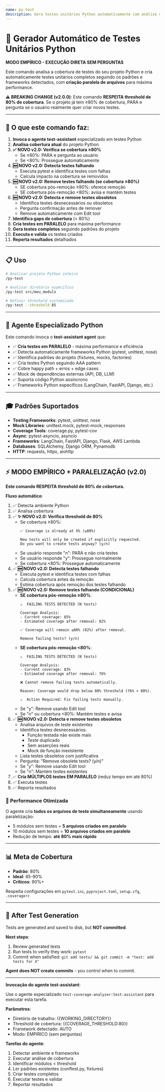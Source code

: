 ```yaml
---
name: py-test
description: Gera testes unitários Python automaticamente com análise de cobertura (RESPEITA THRESHOLD DE 80%)
---
```


# 🐍 Gerador Automático de Testes Unitários Python

**MODO EMPÍRICO - EXECUÇÃO DIRETA SEM PERGUNTAS**

Este comando analisa a cobertura de testes do seu projeto Python e cria automaticamente testes unitários completos seguindo os padrões e frameworks detectados, com **criação paralela de arquivos** para máxima performance.

**⚠️ BREAKING CHANGE (v2.0.0)**: Este comando **RESPEITA threshold de 80% de cobertura**. Se o projeto já tem ≥80% de cobertura, PARA e pergunta se o usuário realmente quer criar novos testes.

---

## 🎯 O que este comando faz:

1. **Invoca o agente test-assistant** especializado em testes Python
2. **Analisa cobertura atual** do projeto Python
3. **✅ NOVO v2.0: Verifica se cobertura ≥80%**
   - Se ≥80%: PARA e pergunta ao usuário
   - Se <80%: Prossegue automaticamente
4. **🆕 NOVO v2.0: Detecta testes falhando**
   - Executa pytest e identifica testes com falhas
   - Calcula impacto na cobertura se removidos
5. **🆕 NOVO v2.0: Remove testes falhando (se cobertura ≥80%)**
   - SE cobertura pós-remoção ≥80%: oferece remoção
   - SE cobertura pós-remoção <80%: avisa e mantém testes
6. **🆕 NOVO v2.0: Detecta e remove testes obsoletos**
   - Identifica testes desnecessários ou obsoletos
   - Pergunta confirmação antes de remover
   - Remove automaticamente com Edit tool
7. **Identifica gaps de cobertura** (< 80%)
8. **Cria testes em PARALELO** para máxima performance
9. **Gera testes completos** seguindo padrões do projeto
10. **Executa e valida** os testes criados
11. **Reporta resultados** detalhados

---

## 📋 Uso

```bash
# Analisar projeto Python inteiro
/py-test

# Analisar diretório específico
/py-test src/meu_modulo

# Definir threshold customizado
/py-test --threshold 85
```

---

## 🤖 Agente Especializado Python

Este comando invoca o **test-assistant agent** que:

- ✅ **Cria testes em PARALELO** - máxima performance e eficiência
- ✅ Detecta automaticamente frameworks Python (pytest, unittest, nose)
- ✅ Identifica padrões do projeto (fixtures, mocks, factories)
- ✅ Cria testes Python seguindo AAA pattern
- ✅ Cobre happy path + erros + edge cases
- ✅ Mock de dependências externas (API, DB, LLM)
- ✅ Suporta código Python assíncrono
- ✅ Frameworks Python específicos (LangChain, FastAPI, Django, etc.)

---

## 🎓 Padrões Suportados

- **Testing Frameworks**: pytest, unittest, nose
- **Mock Libraries**: unittest.mock, pytest-mock, responses
- **Coverage Tools**: coverage.py, pytest-cov
- **Async**: pytest-asyncio, asyncio
- **Frameworks**: LangChain, FastAPI, Django, Flask, AWS Lambda
- **Databases**: SQLAlchemy, Django ORM, Pynamodb
- **HTTP**: requests, httpx, aiohttp

---

## ⚡ MODO EMPÍRICO + PARALELIZAÇÃO (v2.0)

**Este comando RESPEITA threshold de 80% de cobertura.**

**Fluxo automático**:
1. ✅ Detecta ambiente Python
2. ✅ Analisa cobertura
3. ✅ **✨ NOVO v2.0: Verifica threshold de 80%**
   - Se cobertura ≥80%:
     ```
     ✅ Coverage is already at X% (≥80%)

     New tests will only be created if explicitly requested.
     Do you want to create tests anyway? (y/n)
     ```
   - Se usuário responde "n": PARA e não cria testes
   - Se usuário responde "y": Prossegue normalmente
   - Se cobertura <80%: Prossegue automaticamente
4. ✅ **🆕 NOVO v2.0: Detecta testes falhando**
   - Executa pytest e identifica testes com falhas
   - Calcula cobertura antes da remoção
   - Estima cobertura após remoção dos testes falhando
5. ✅ **🆕 NOVO v2.0: Remove testes falhando (CONDICIONAL)**
   - **SE cobertura pós-remoção ≥80%**:
     ```
     ⚠️  FAILING TESTS DETECTED (N tests)

     Coverage Analysis:
     - Current coverage: 85%
     - Estimated coverage after removal: 82%

     ✅ Coverage will remain ≥80% (82%) after removal.

     Remove failing tests? (y/n)
     ```
   - **SE cobertura pós-remoção <80%**:
     ```
     ⚠️  FAILING TESTS DETECTED (N tests)

     Coverage Analysis:
     - Current coverage: 83%
     - Estimated coverage after removal: 76%

     ❌ Cannot remove failing tests automatically.

     Reason: Coverage would drop below 80% threshold (76% < 80%).

     ⚠️  Action Required: Fix failing tests manually.
     ```
   - Se "y": Remove usando Edit tool
   - Se "n" ou cobertura <80%: Mantém testes e avisa
6. ✅ **🆕 NOVO v2.0: Detecta e remove testes obsoletos**
   - Analisa arquivos de teste existentes
   - Identifica testes desnecessários:
     * Função testada não existe mais
     * Teste duplicado
     * Sem asserções reais
     * Mock de função inexistente
   - Lista testes obsoletos com justificativa
   - Pergunta: "Remove obsolete tests? (y/n)"
   - Se "y": Remove usando Edit tool
   - Se "n": Mantém testes existentes
7. ✅ **Cria MÚLTIPLOS testes EM PARALELO** (reduz tempo em até 80%)
8. ✅ Executa testes
9. ✅ Reporta resultados

### 🚀 Performance Otimizada

O agente cria **todos os arquivos de teste simultaneamente** usando paralelização:
- 5 módulos sem testes = **5 arquivos criados em paralelo**
- 10 módulos sem testes = **10 arquivos criados em paralelo**
- Redução de tempo: **até 80% mais rápido**

---

## 📊 Meta de Cobertura

- **Padrão**: 80%
- **Ideal**: 85-90%
- **Críticos**: 90%+

Respeita configurações em `pytest.ini`, `pyproject.toml`, `setup.cfg`, `.coveragerc`

---

## 📝 After Test Generation

Tests are generated and saved to disk, but **NOT committed**.

**Next steps**:
1. Review generated tests
2. Run tests to verify they work: `pytest`
3. Commit when satisfied: `git add tests/ && git commit -m "test: add tests for X"`

**Agent does NOT create commits** - you control when to commit.

---

**Invocação do agente test-assistant**:

Use o agente especializado `test-coverage-analyzer:test-assistant` para executar esta tarefa.

**Parâmetros**:
- Diretório de trabalho: {{WORKING_DIRECTORY}}
- Threshold de cobertura: {{COVERAGE_THRESHOLD:80}}
- Framework detectado: AUTO
- Modo: EMPIRICO (sem perguntas)

**Tarefas do agente**:
1. Detectar ambiente e frameworks
2. Executar análise de cobertura
3. Identificar módulos < threshold
4. Ler padrões existentes (conftest.py, fixtures)
5. Criar testes completos
6. Executar testes e validar
7. Reportar resultados